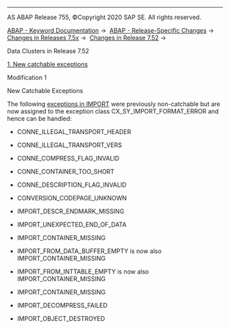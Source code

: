  

* * *

AS ABAP Release 755, ©Copyright 2020 SAP SE. All rights reserved.

[ABAP - Keyword Documentation](https://help.sap.com/doc/abapdocu_755_index_htm/7.55/en-US/abenabap.htm) →  [ABAP - Release-Specific Changes](https://help.sap.com/doc/abapdocu_755_index_htm/7.55/en-US/abennews.htm) →  [Changes in Releases 7.5x](https://help.sap.com/doc/abapdocu_755_index_htm/7.55/en-US/abennews-75.htm) →  [Changes in Release 7.52](https://help.sap.com/doc/abapdocu_755_index_htm/7.55/en-US/abennews-752.htm) → 

Data Clusters in Release 7.52

[1\. New catchable exceptions](#!ABAP_MODIFICATION_1@1@)

Modification 1

New Catchable Exceptions

The following [exceptions in IMPORT](https://help.sap.com/doc/abapdocu_755_index_htm/7.55/en-US/abenrabax_import_from_database.htm) were previously non-catchable but are now assigned to the exception class CX\_SY\_IMPORT\_FORMAT\_ERROR and hence can be handled:

-   CONNE\_ILLEGAL\_TRANSPORT\_HEADER

-   CONNE\_ILLEGAL\_TRANSPORT\_VERS

-   CONNE\_COMPRESS\_FLAG\_INVALID

-   CONNE\_CONTAINER\_TOO\_SHORT

-   CONNE\_DESCRIPTION\_FLAG\_INVALID

-   CONVERSION\_CODEPAGE\_UNKNOWN

-   IMPORT\_DESCR\_ENDMARK\_MISSING

-   IMPORT\_UNEXPECTED\_END\_OF\_DATA

-   IMPORT\_CONTAINER\_MISSING

-   IMPORT\_FROM\_DATA\_BUFFER\_EMPTY is now also IMPORT\_CONTAINER\_MISSING

-   IMPORT\_FROM\_INTTABLE\_EMPTY is now also IMPORT\_CONTAINER\_MISSING

-   IMPORT\_CONTAINER\_MISSING

-   IMPORT\_DECOMPRESS\_FAILED

-   IMPORT\_OBJECT\_DESTROYED